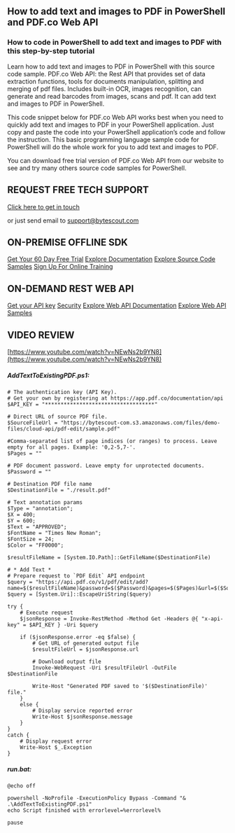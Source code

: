 ## How to add text and images to PDF in PowerShell and PDF.co Web API

### How to code in PowerShell to add text and images to PDF with this step-by-step tutorial

Learn how to add text and images to PDF in PowerShell with this source code sample. PDF.co Web API: the Rest API that provides set of data extraction functions, tools for documents manipulation, splitting and merging of pdf files. Includes built-in OCR, images recognition, can generate and read barcodes from images, scans and pdf. It can add text and images to PDF in PowerShell.

This code snippet below for PDF.co Web API works best when you need to quickly add text and images to PDF in your PowerShell application. Just copy and paste the code into your PowerShell application’s code and follow the instruction. This basic programming language sample code for PowerShell will do the whole work for you to add text and images to PDF.

You can download free trial version of PDF.co Web API from our website to see and try many others source code samples for PowerShell.

## REQUEST FREE TECH SUPPORT

[Click here to get in touch](https://bytescout.zendesk.com/hc/en-us/requests/new?subject=PDF.co%20Web%20API%20Question)

or just send email to [support@bytescout.com](mailto:support@bytescout.com?subject=PDF.co%20Web%20API%20Question) 

## ON-PREMISE OFFLINE SDK 

[Get Your 60 Day Free Trial](https://bytescout.com/download/web-installer?utm_source=github-readme)
[Explore Documentation](https://bytescout.com/documentation/index.html?utm_source=github-readme)
[Explore Source Code Samples](https://github.com/bytescout/ByteScout-SDK-SourceCode/)
[Sign Up For Online Training](https://academy.bytescout.com/)


## ON-DEMAND REST WEB API

[Get your API key](https://app.pdf.co/signup?utm_source=github-readme)
[Security](https://pdf.co/security)
[Explore Web API Documentation](https://apidocs.pdf.co?utm_source=github-readme)
[Explore Web API Samples](https://github.com/bytescout/ByteScout-SDK-SourceCode/tree/master/PDF.co%20Web%20API)

## VIDEO REVIEW

[https://www.youtube.com/watch?v=NEwNs2b9YN8](https://www.youtube.com/watch?v=NEwNs2b9YN8)




<!-- code block begin -->

##### **AddTextToExistingPDF.ps1:**
    
```
# The authentication key (API Key).
# Get your own by registering at https://app.pdf.co/documentation/api
$API_KEY = "***********************************"

# Direct URL of source PDF file.
$SourceFileUrl = "https://bytescout-com.s3.amazonaws.com/files/demo-files/cloud-api/pdf-edit/sample.pdf"

#Comma-separated list of page indices (or ranges) to process. Leave empty for all pages. Example: '0,2-5,7-'.
$Pages = ""

# PDF document password. Leave empty for unprotected documents.
$Password = ""

# Destination PDF file name
$DestinationFile = "./result.pdf"

# Text annotation params
$Type = "annotation";
$X = 400;
$Y = 600;
$Text = "APPROVED";
$FontName = "Times New Roman";
$FontSize = 24;
$Color = "FF0000";

$resultFileName = [System.IO.Path]::GetFileName($DestinationFile)

# * Add Text *
# Prepare request to `PDF Edit` API endpoint
$query = "https://api.pdf.co/v1/pdf/edit/add?name=$($resultFileName)&password=$($Password)&pages=$($Pages)&url=$($SourceFileUrl)&type=$($Type)&x=$($X)&y=$($Y)&text=$($Text)&fontname=$($FontName)&size=$($FontSize)&color=$($Color)";
$query = [System.Uri]::EscapeUriString($query)

try {
    # Execute request
    $jsonResponse = Invoke-RestMethod -Method Get -Headers @{ "x-api-key" = $API_KEY } -Uri $query

    if ($jsonResponse.error -eq $false) {
        # Get URL of generated output file
        $resultFileUrl = $jsonResponse.url
        
        # Download output file
        Invoke-WebRequest -Uri $resultFileUrl -OutFile $DestinationFile

        Write-Host "Generated PDF saved to '$($DestinationFile)' file."
    }
    else {
        # Display service reported error
        Write-Host $jsonResponse.message
    }
}
catch {
    # Display request error
    Write-Host $_.Exception
}

```

<!-- code block end -->    

<!-- code block begin -->

##### **run.bat:**
    
```
@echo off

powershell -NoProfile -ExecutionPolicy Bypass -Command "& .\AddTextToExistingPDF.ps1"
echo Script finished with errorlevel=%errorlevel%

pause
```

<!-- code block end -->